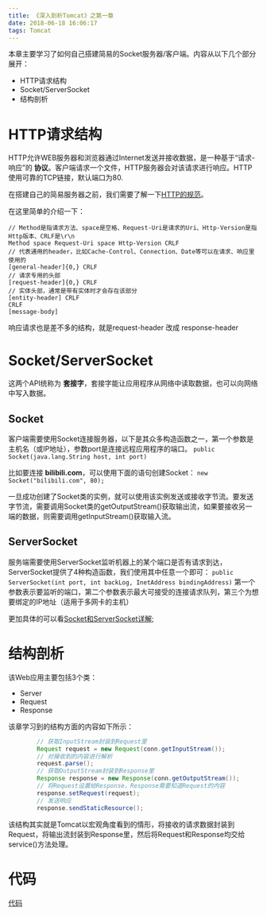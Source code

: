 ```yaml
---
title: 《深入剖析Tomcat》之第一章
date: 2018-06-18 16:06:17
tags: Tomcat
---
```


本章主要学习了如何自己搭建简易的Socket服务器/客户端。内容从以下几个部分展开：
* HTTP请求结构
* Socket/ServerSocket
* 结构剖析


# HTTP请求结构
HTTP允许WEB服务器和浏览器通过Internet发送并接收数据，是一种基于“请求-响应”的 **协议**。客户端请求一个文件，HTTP服务器会对该请求进行响应。HTTP使用可靠的TCP链接，默认端口为80.

在搭建自己的简易服务器之前，我们需要了解一下[HTTP的规范](https://www.w3.org/Protocols/rfc2616/rfc2616-sec5.html#sec5)。

在这里简单的介绍一下：
```
// Method是指请求方法、space是空格、Request-Uri是请求的Uri、Http-Version是指Http版本、CRLF是\r\n
Method space Request-Uri space Http-Version CRLF
// 代表通用的header，比如Cache-Control、Connection、Date等可以在请求、响应里使用的
[general-header]{0,} CRLF
// 请求专用的头部
[request-header]{0,} CRLF
// 实体头部，通常是带有实体时才会存在该部分
[entity-header] CRLF
CRLF
[message-body]
```
响应请求也是差不多的结构，就是request-header 改成 response-header

# Socket/ServerSocket
这两个API统称为 **套接字**，套接字能让应用程序从网络中读取数据，也可以向网络中写入数据。

## Socket
客户端需要使用Socket连接服务器，以下是其众多构造函数之一，第一个参数是主机名（或IP地址），参数port是连接远程应用程序的端口。
`public Socket(java.lang.String host, int port)`

比如要连接 **bilibili.com**，可以使用下面的语句创建Socket：
`new Socket("bilibili.com", 80);`

一旦成功创建了Socket类的实例，就可以使用该实例发送或接收字节流。要发送字节流，需要调用Socket类的getOutputStream()获取输出流，如果要接收另一端的数据，则需要调用getInputStream()获取输入流。

## ServerSocket
服务端需要使用ServerSocket监听机器上的某个端口是否有请求到达，ServerSocket提供了4种构造函数，我们使用其中任意一个即可：
`public ServerSocket(int port, int backLog, InetAddress bindingAddress)`
第一个参数表示要监听的端口，第二个参数表示最大可接受的连接请求队列，第三个为想要绑定的IP地址（适用于多网卡的主机）

更加具体的可以看[Socket和ServerSocket详解]();

# 结构剖析
该Web应用主要包括3个类：
* Server
* Request
* Response

该章学习到的结构方面的内容如下所示：
```java
        // 获取InputStream封装到Request里
        Request request = new Request(conn.getInputStream());
        // 对接收到的内容进行解析
        request.parse();
        // 获取OutputStream封装到Response里
        Response response = new Response(conn.getOutputStream());
        // 将Request设置给Response，Response需要知道Request的内容
        response.setRequest(request);
        // 发送响应
        response.sendStaticResource();
```
该结构其实就是Tomcat以宏观角度看到的情形，将接收的请求数据封装到Request，将输出流封装到Response里，然后将Request和Response均交给service()方法处理。

# 代码
[代码](https://github.com/CoDeleven/Immerse2Tomcat/tree/master/ch01-SimpleHttp)

